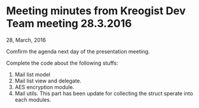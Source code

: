 # Meeting minutes from Kreogist Dev Team meeting 28.3.2016
28, March, 2016

Comfirm the agenda next day of the presentation meeting.

Complete the code about the following stuffs:

1. Mail list model
2. Mail list view and delegate.
2. AES encryption module.
3. Mail utils. This part has been update for collecting the struct sperate into each modules.